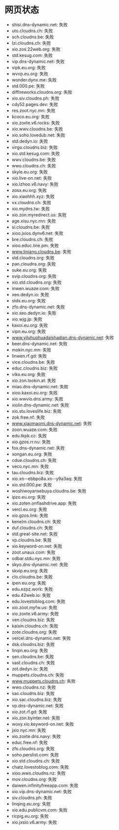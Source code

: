 # 网页状态
- shisi.dns-dynamic.net: 失败
- uto.cloudns.ch: 失败
- sch.cloudns.be: 失败
- lzi.cloudns.ch: 失败
- xio.zos.22web.org: 失败
- std.kesug.com: 失败
- vip.dns-dynamic.net: 失败
- vipk.eu.org: 失败
- wvvp.eu.org: 失败
- wonder.dynx.me: 失败
- std.000.pe: 失败
- diffireworks.cloudns.org: 失败
- xio.siv.cloudns.ph: 失败
- cdy52.pages.dev: 失败
- res.zoot.nyc.mn: 失败
- kcoco.eu.org: 失败
- xio.zoxte.v6.rocks: 失败
- xio.wwv.cloudns.be: 失败
- xio.soho.lovedub.net: 失败
- std.dedyn.io: 失败
- virgo.cloudns.biz: 失败
- xio.std.kesug.com: 失败
- wwv.cloudns.be: 失败
- wwo.cloudns.ch: 失败
- skyle.eu.org: 失败
- xio.live-on.net: 失败
- xio.lzhoo.v6.navy: 失败
- zosx.eu.org: 失败
- xio.xiaohhh.xyz: 失败
- vx.cloudns.ch: 失败
- xio.mydns.tw: 失败
- xio.zon.myredirect.us: 失败
- age.xisu.nyc.mn: 失败
- si.cloudns.be: 失败
- xioo.jxios.dynv6.net: 失败
- bre.cloudns.ch: 失败
- xioo.educ.line.pm: 失败
- www.liniang.cloudns.be: 失败
- std.cloudns.org: 失败
- pan.cloudns.org: 失败
- suke.eu.org: 失败
- svip.cloudns.org: 失败
- xio.std.cloudns.org: 失败
- inwen.wuaze.com: 失败
- xeo.dedyn.io: 失败
- stds.eu.org: 失败
- zfo.dns-dynamic.net: 失败
- xio.xeo.dedyn.io: 失败
- xio.wjg.jp: 失败
- kaxoi.eu.org: 失败
- vipn.eu.org: 失败
- www.yiluhuohuadaishadian.dns-dynamic.net: 失败
- beer.dns-dynamic.net: 失败
- mokin.nyc.mn: 失败
- linwen.rf.gd: 失败
- vice.cloudns.be: 失败
- educ.cloudns.biz: 失败
- viko.eu.org: 失败
- xio.zon.lookin.at: 失败
- miao.dns-dynamic.net: 失败
- xioo.kaxoi.eu.org: 失败
- xio.wwvio.dns.army: 失败
- xiolin.dns-dynamic.net: 失败
- xio.stu.loveslife.biz: 失败
- zok.free.nf: 失败
- www.xiaomaomi.dns-dynamic.net: 失败
- zoon.wuaze.com: 失败
- edu.tkpk.cc: 失败
- xio.gzos.rr.nu: 失败
- fox.dns-dynamic.net: 失败
- xongan.eu.org: 失败
- cdue.cloudns.ch: 失败
- veco.nyc.mn: 失败
- tau.cloudns.biz: 失败
- xio.xn--ebbpo8a.xn--y9a3aq: 失败
- xio.std.000.pe: 失败
- woshiwoyansebuya.cloudns.be: 失败
- ipzo.eu.org: 失败
- xio.zoten.onflashdrive.app: 失败
- vercl.eu.org: 失败
- xio.gzos.link: 失败
- kenelm.cloudns.ch: 失败
- duf.cloudns.ch: 失败
- std.great-site.net: 失败
- vp.cloudns.be: 失败
- xio.keyword-on.net: 失败
- zoot.unaux.com: 失败
- odbar.stdu.nyc.mn: 失败
- skyo.dns-dynamic.net: 失败
- skvip.eu.org: 失败
- clo.cloudns.be: 失败
- ipen.eu.org: 失败
- edu.ezpz.work: 失败
- edu.42web.io: 失败
- edu.lovestoblog.com: 失败
- xio.zoot.myfw.us: 失败
- xio.zoxte.v6.army: 失败
- ven.cloudns.biz: 失败
- kaixin.cloudns.ch: 失败
- zote.cloudns.org: 失败
- vercel.dns-dynamic.net: 失败
- dsk.cloudns.biz: 失败
- linqin.eu.org: 失败
- sen.cloudns.be: 失败
- vast.cloudns.ch: 失败
- zot.dedyn.io: 失败
- muppets.cloudns.ch: 失败
- www.muppets.cloudns.ch: 失败
- wwo.cloudns.nz: 失败
- sac.cloudns.biz: 失败
- xio.sac.cloudns.biz: 失败
- vp.dns-dynamic.net: 失败
- xio.zot.rf.gd: 失败
- xio.zon.byinter.net: 失败
- woxy.xio.keyword-on.net: 失败
- jxio.nyc.mn: 失败
- xio.zoxte.dns.navy: 失败
- educ.free.nf: 失败
- zfo.cloudns.org: 失败
- soho.perslist.com: 失败
- xio.std.cloudns.ch: 失败
- chatz.lovestoblog.com: 失败
- xioo.wwo.cloudns.nz: 失败
- mov.cloudns.org: 失败
- daiwen.infinityfreeapp.com: 失败
- xio.vip.dns-dynamic.net: 失败
- siv.cloudns.ph: 失败
- linqing.eu.org: 失败
- xio.edu.publicvm.com: 失败
- ricpig.eu.org: 失败
- xio.jxsio.v6.army: 失败
